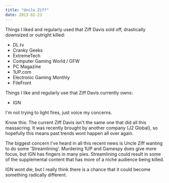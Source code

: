 ```yaml
---
title: "Uncle Ziff"
date: 2013-02-23
---
```


Things I liked and regularly used that Ziff Davis sold off, drastically downsized or outright killed:

* DL.tv
* Cranky Geeks
* ExtremeTech
* Computer Gaming World / GFW
* PC Magazine
* 1UP.com
* Electronic Gaming Monthly
* FileFront

Things I like and regularly use that Ziff Davis currently owns:

* IGN

I'm not trying to light fires, just voice my concerns.

Know this: The current Ziff Davis isn't the same one that did all this massacring. It was recently brought by another company (J2 Global), so hopefully this means past trends wont happen all over again.

The biggest concern I've heard in all this recent news is Uncle Ziff wanting to do some 'Streamlining'. Murdering 1UP and Gamespy does give more focus, but IGN has fingers in many pies. Streamlining could result in some of the supplemental content that has more of a niche audience being killed.

IGN wont die, but I really think there is a chance that it could become something radically different.
